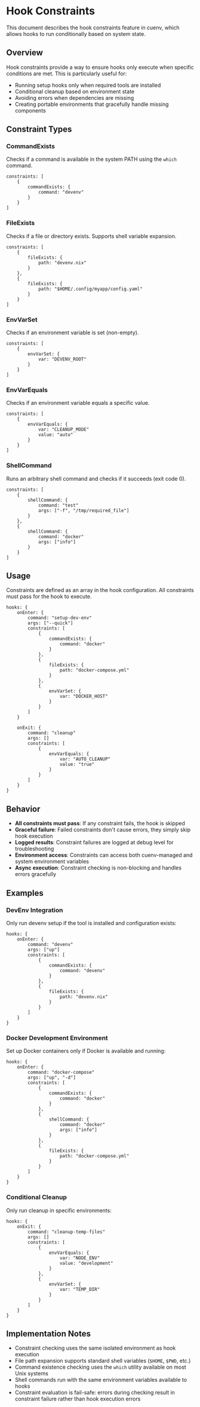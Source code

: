 # Hook Constraints

This document describes the hook constraints feature in cuenv, which allows hooks to run conditionally based on system state.

## Overview

Hook constraints provide a way to ensure hooks only execute when specific conditions are met. This is particularly useful for:

- Running setup hooks only when required tools are installed
- Conditional cleanup based on environment state  
- Avoiding errors when dependencies are missing
- Creating portable environments that gracefully handle missing components

## Constraint Types

### CommandExists

Checks if a command is available in the system PATH using the `which` command.

```cue
constraints: [
    {
        commandExists: {
            command: "devenv"
        }
    }
]
```

### FileExists  

Checks if a file or directory exists. Supports shell variable expansion.

```cue
constraints: [
    {
        fileExists: {
            path: "devenv.nix"
        }
    },
    {
        fileExists: {
            path: "$HOME/.config/myapp/config.yaml"
        }
    }
]
```

### EnvVarSet

Checks if an environment variable is set (non-empty).

```cue
constraints: [
    {
        envVarSet: {
            var: "DEVENV_ROOT"
        }
    }
]
```

### EnvVarEquals

Checks if an environment variable equals a specific value.

```cue
constraints: [
    {
        envVarEquals: {
            var: "CLEANUP_MODE"
            value: "auto"
        }
    }
]
```

### ShellCommand

Runs an arbitrary shell command and checks if it succeeds (exit code 0).

```cue
constraints: [
    {
        shellCommand: {
            command: "test"
            args: ["-f", "/tmp/required_file"]
        }
    },
    {
        shellCommand: {
            command: "docker"
            args: ["info"]
        }
    }
]
```

## Usage

Constraints are defined as an array in the hook configuration. All constraints must pass for the hook to execute.

```cue
hooks: {
    onEnter: {
        command: "setup-dev-env"
        args: ["--quick"]
        constraints: [
            {
                commandExists: {
                    command: "docker"
                }
            },
            {
                fileExists: {
                    path: "docker-compose.yml"
                }
            },
            {
                envVarSet: {
                    var: "DOCKER_HOST"
                }
            }
        ]
    }
    
    onExit: {
        command: "cleanup"
        args: []
        constraints: [
            {
                envVarEquals: {
                    var: "AUTO_CLEANUP"
                    value: "true"
                }
            }
        ]
    }
}
```

## Behavior

- **All constraints must pass**: If any constraint fails, the hook is skipped
- **Graceful failure**: Failed constraints don't cause errors, they simply skip hook execution
- **Logged results**: Constraint failures are logged at debug level for troubleshooting
- **Environment access**: Constraints can access both cuenv-managed and system environment variables
- **Async execution**: Constraint checking is non-blocking and handles errors gracefully

## Examples

### DevEnv Integration

Only run devenv setup if the tool is installed and configuration exists:

```cue
hooks: {
    onEnter: {
        command: "devenv"
        args: ["up"]
        constraints: [
            {
                commandExists: {
                    command: "devenv"
                }
            },
            {
                fileExists: {
                    path: "devenv.nix"
                }
            }
        ]
    }
}
```

### Docker Development Environment

Set up Docker containers only if Docker is available and running:

```cue
hooks: {
    onEnter: {
        command: "docker-compose"
        args: ["up", "-d"]
        constraints: [
            {
                commandExists: {
                    command: "docker"
                }
            },
            {
                shellCommand: {
                    command: "docker"
                    args: ["info"]
                }
            },
            {
                fileExists: {
                    path: "docker-compose.yml"
                }
            }
        ]
    }
}
```

### Conditional Cleanup

Only run cleanup in specific environments:

```cue
hooks: {
    onExit: {
        command: "cleanup-temp-files"
        args: []
        constraints: [
            {
                envVarEquals: {
                    var: "NODE_ENV"
                    value: "development"
                }
            },
            {
                envVarSet: {
                    var: "TEMP_DIR"
                }
            }
        ]
    }
}
```

## Implementation Notes

- Constraint checking uses the same isolated environment as hook execution
- File path expansion supports standard shell variables (`$HOME`, `$PWD`, etc.)
- Command existence checking uses the `which` utility available on most Unix systems
- Shell commands run with the same environment variables available to hooks
- Constraint evaluation is fail-safe: errors during checking result in constraint failure rather than hook execution errors